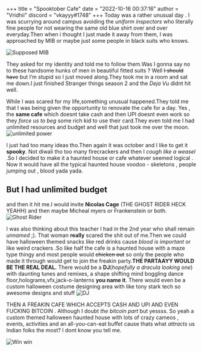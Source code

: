 +++
title = "Spooktober Cafe"
date = "2022-10-16 00:37:16"
author = "Vridhii"
discord = "vkayyy#1748"
+++
Today was a rather unusual day . I was scurrying around campus avoiding the 
_uniform inspectors_ who literally fine people for not wearing the same old blue 
shirt over and over everyday.Then when i thought I just made it away from them,
I was approached by MIB or maybe just some  people in black suits who knows.

 ![Supposed MIB](https://cdn.mos.cms.futurecdn.net/7S7kjCYGeB3aSBV8Y93Tx4-1200-80.jpg.webp "a title")
 
They asked for my identity and told me to follow them.Was I gonna say no 
to these handsome hunks of men in beautiful fitted suits ? Well ~~I should have~~ 
but I’m stupid so I just moved along.They took me in a room and sat me 
down.I just finished Stranger things season 2 and the _Deja Vu_ didnt hit well.

While I was scared for my life,something unusual happened.They told me that I
was being given the opportunity to renovate the cafe for a day. Yes , the **same cafe** 
which doesnt take cash and then UPI doesnt even work so they _force us to beg_ some 
rich kid to use their card.They even told me I had unlimited resources and budget and 
well that just took me over the moon.
 ![unlimited power](https://i.kym-cdn.com/entries/icons/original/000/032/676/Unlimited_Power_Banner.jpg "a title")

I just had too many ideas tho.Then again it was october and I like to get it **spooky**. 
Not diwali tho too many firecrackers and then I _cough like a weasel_ .So I decided
to make it a haunted house or cafe whatever seemed logical . Now it would have all
the typical haunted house voodoo - skeletons , people jumping out , blood yada yada.

## But I had **unlimited budget** 
and then it hit me.I would invite
 **Nicolas Cage** (THE GHOST RIDER  HECK YEAHH) and then maybe Micheal myers or Frankenstein or both.
![Ghost Rider](https://media.comicbook.com/2016/11/ghost-rider-208621.jpg)

I was also thinking about this teacher I had in the 2nd year who shall remain _unnamed_ ;).
That woman **really** scared the shit out of me.Then we could have halloween themed snacks
like red drinks cause _blood is important_ or like weird crackers .So like half the cafe is a haunted house 
with a maze type thingy and most people would ~~chicken out~~ so only the people who made 
it through would get to join the freakin party.**THE PARTAAYY WOULD BE THE REAL DEAL.**
There would be a **DJ**(_hopefully a dracula looking one_) with daunting tunes and remixes, a shape shifting mind boggling dance floor,holograms,vfx,jack-o-lanterns **you name it**.
There would even be a custom halloween costume designing area with like tony stark tech so
awesome designs and stuff 
![DJ](https://i.imgur.com/vLAgqLw.png)

THEN A FREAKIN CAFE WHICH ACCEPTS CASH AND UPI AND EVEN FUCKING BITCOIN . Although I doubt _the bitcoin part_ but yessss. So yeah a custom themed halloween haunted house with lots of crazy cameos , events, activities and an all-you-can-eat buffet cause thats what _attracts_ us Indian folks the most? I dont know you tell me.

![Win win](https://i.kym-cdn.com/photos/images/newsfeed/001/490/511/148.jpg)

